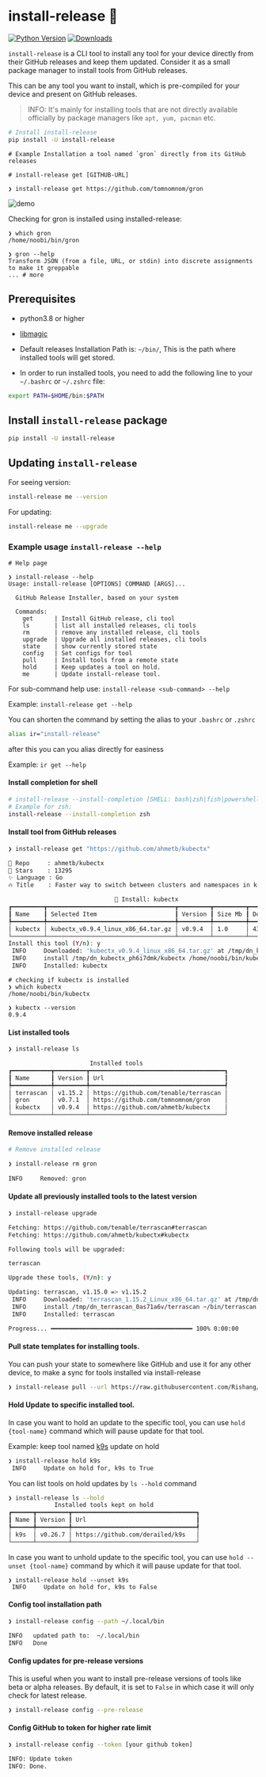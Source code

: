 # install-release 🚀
[![Python Version](https://img.shields.io/badge/Python-3.8_to_3.11-xx.svg)](https://shields.io/) [![Downloads](https://static.pepy.tech/personalized-badge/install-release?period=total&units=international_system&left_color=black&right_color=orange&left_text=Downloads)](https://pepy.tech/project/install-release)

`install-release` is a CLI tool to install any tool for your device directly from their GitHub releases and keep them updated. Consider it as a small package manager to install tools from GitHub releases.

This can be any tool you want to install, which is pre-compiled for your device and present on GitHub releases.

> INFO: It's mainly for installing tools that are not directly available officially by package managers like `apt, yum, pacman` etc.

```bash
# Install install-release
pip install -U install-release
```

```
# Example Installation a tool named `gron` directly from its GitHub releases

# install-release get [GITHUB-URL]

❯ install-release get https://github.com/tomnomnom/gron 
```

![demo](.github/images/demo.png)


Checking for gron is installed using installed-release:

```
❯ which gron
/home/noobi/bin/gron

❯ gron --help
Transform JSON (from a file, URL, or stdin) into discrete assignments to make it greppable
... # more
```

## Prerequisites

- python3.8 or higher

- [libmagic](https://github.com/ahupp/python-magic#installation)
- Default releases Installation Path is: `~/bin/`,
This is the path where installed tools will get stored.

- In order to run installed tools, you need to add the following line to your `~/.bashrc` or `~/.zshrc` file:

```bash
export PATH=$HOME/bin:$PATH
```


## Install `install-release` package

```bash
pip install -U install-release
```

## Updating `install-release`

For seeing version:
```bash
install-release me --version
```

For updating:
```bash
install-release me --upgrade
```

### Example usage `install-release --help`


```
# Help page

❯ install-release --help
Usage: install-release [OPTIONS] COMMAND [ARGS]...

  GitHub Release Installer, based on your system

  Commands:
    get      | Install GitHub release, cli tool
    ls       | list all installed releases, cli tools
    rm       | remove any installed release, cli tools
    upgrade  | Upgrade all installed releases, cli tools
    state    | show currently stored state
    config   | Set configs for tool
    pull     | Install tools from a remote state
    hold     | Keep updates a tool on hold.
    me       | Update install-release tool.
```

For sub-command help use: `install-release <sub-command> --help`

Example: `install-release get --help`


You can shorten the command by setting the alias to your `.bashrc` or `.zshrc`

```bash
alias ir="install-release"
```
after this you can you alias directly for easiness

Example: `ir get --help`

#### Install completion for shell
```bash
# install-release --install-completion [SHELL: bash|zsh|fish|powershell]
# Example for zsh:
install-release --install-completion zsh
```

#### Install tool from GitHub releases

```bash
❯ install-release get "https://github.com/ahmetb/kubectx"

📑 Repo     : ahmetb/kubectx
🌟 Stars    : 13295
✨ Language : Go
🔥 Title    : Faster way to switch between clusters and namespaces in kubectl

                              🚀 Install: kubectx                               
┏━━━━━━━━━┳━━━━━━━━━━━━━━━━━━━━━━━━━━━━━━━━━━━━┳━━━━━━━━━┳━━━━━━━━━┳━━━━━━━━━━━┓
┃ Name    ┃ Selected Item                      ┃ Version ┃ Size Mb ┃ Downloads ┃
┡━━━━━━━━━╇━━━━━━━━━━━━━━━━━━━━━━━━━━━━━━━━━━━━╇━━━━━━━━━╇━━━━━━━━━╇━━━━━━━━━━━┩
│ kubectx │ kubectx_v0.9.4_linux_x86_64.tar.gz │ v0.9.4  │ 1.0     │ 43811     │
└─────────┴────────────────────────────────────┴─────────┴─────────┴───────────┘
Install this tool (Y/n): y
 INFO     Downloaded: 'kubectx_v0.9.4_linux_x86_64.tar.gz' at /tmp/dn_kubectx_ph6i7dmk                                                               utils.py:159
 INFO     install /tmp/dn_kubectx_ph6i7dmk/kubectx /home/noobi/bin/kubectx                                                                  core.py:132
 INFO     Installed: kubectx
```
```
# checking if kubectx is installed
❯ which kubectx
/home/noobi/bin/kubectx

❯ kubectx --version
0.9.4
```

#### List installed tools

```bash
❯ install-release ls

                       Installed tools                        
┏━━━━━━━━━━━┳━━━━━━━━━┳━━━━━━━━━━━━━━━━━━━━━━━━━━━━━━━━━━━━━━┓
┃ Name      ┃ Version ┃ Url                                  ┃
┡━━━━━━━━━━━╇━━━━━━━━━╇━━━━━━━━━━━━━━━━━━━━━━━━━━━━━━━━━━━━━━┩
│ terrascan │ v1.15.2 │ https://github.com/tenable/terrascan │
│ gron      │ v0.7.1  │ https://github.com/tomnomnom/gron    │
│ kubectx   │ v0.9.4  │ https://github.com/ahmetb/kubectx    │
└───────────┴─────────┴──────────────────────────────────────┘    
```

#### Remove installed release

```bash
# Remove installed release

❯ install-release rm gron
    
INFO     Removed: gron           
```

#### Update all previously installed tools to the latest version

```bash
❯ install-release upgrade

Fetching: https://github.com/tenable/terrascan#terrascan
Fetching: https://github.com/ahmetb/kubectx#kubectx

Following tools will be upgraded:

terrascan

Upgrade these tools, (Y/n): y

Updating: terrascan, v1.15.0 => v1.15.2
 INFO     Downloaded: 'terrascan_1.15.2_Linux_x86_64.tar.gz' at /tmp/dn_terrascan_0as71a6v
 INFO     install /tmp/dn_terrascan_0as71a6v/terrascan ~/bin/terrascan
 INFO     Installed: terrascan

Progress... ━━━━━━━━━━━━━━━━━━━━━━━━━━━━━━━━━━━━━━━━ 100% 0:00:00 
```

#### Pull state templates for installing tools.

You can push your state to somewhere like GitHub and use it for any other device, to make a sync for tools installed via install-release

```bash
❯ install-release pull --url https://raw.githubusercontent.com/Rishang/dotFiles/main/templates/install-release/state.json
```
 
#### Hold Update to specific installed tool.

In case you want to hold an update to the specific tool, you can use `hold {tool-name}` command which will pause update for that tool.

Example: keep tool named [k9s](https://github.com/derailed/k9s) update on hold

```bash
❯ install-release hold k9s
 INFO     Update on hold for, k9s to True
```

You can list tools on hold updates  by `ls --hold` command

```bash
❯ install-release ls --hold
             Installed tools kept on hold             
┏━━━━━━┳━━━━━━━━━┳━━━━━━━━━━━━━━━━━━━━━━━━━━━━━━━━━━━┓
┃ Name ┃ Version ┃ Url                               ┃
┡━━━━━━╇━━━━━━━━━╇━━━━━━━━━━━━━━━━━━━━━━━━━━━━━━━━━━━┩
│ k9s  │ v0.26.7 │ https://github.com/derailed/k9s   │
└──────┴─────────┴───────────────────────────────────┘
```

In case you want to unhold update to the specific tool, you can use `hold --unset {tool-name}` command by which it will pause update for that tool.

```
❯ install-release hold --unset k9s
 INFO     Update on hold for, k9s to False
```

#### Config tool installation path

```bash
❯ install-release config --path ~/.local/bin

INFO   updated path to:  ~/.local/bin
INFO   Done
```

#### Config updates for pre-release versions

This is useful when you want to install pre-release versions of tools like beta or alpha releases. By default, it is set to `False` in which case it will only check for latest release.

```bash
❯ install-release config --pre-release
```

#### Config GitHub to token for higher rate limit



```bash
❯ install-release config --token [your github token]

INFO: Update token
INFO: Done.
```
